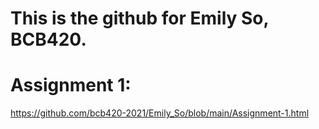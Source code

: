 # This is the github for Emily So, BCB420.

# Assignment 1: 
https://github.com/bcb420-2021/Emily_So/blob/main/Assignment-1.html

